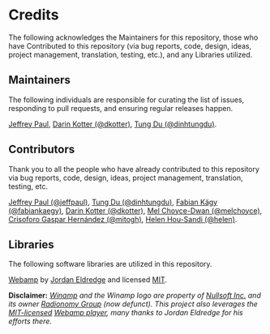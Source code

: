 # Credits

The following acknowledges the Maintainers for this repository, those who have Contributed to this repository (via bug reports, code, design, ideas, project management, translation, testing, etc.), and any Libraries utilized.

## Maintainers

The following individuals are responsible for curating the list of issues, responding to pull requests, and ensuring regular releases happen.

[Jeffrey Paul](https://github.com/jeffpaul), [Darin Kotter (@dkotter)](https://github.com/dkotter), [Tung Du (@dinhtungdu)](https://github.com/dinhtungdu).

## Contributors

Thank you to all the people who have already contributed to this repository via bug reports, code, design, ideas, project management, translation, testing, etc.

[Jeffrey Paul (@jeffpaul)](https://github.com/jeffpaul), [Tung Du (@dinhtungdu)](https://github.com/dinhtungdu), [Fabian Kägy (@fabiankaegy)](https://github.com/fabiankaegy), [Darin Kotter (@dkotter)](https://github.com/dkotter), [Mel Choyce-Dwan (@melchoyce)](https://github.com/melchoyce), [Crisoforo Gaspar Hernández (@mitogh)](https://github.com/mitogh), [Helen Hou-Sandi (@helen)](https://github.com/helen).

## Libraries

The following software libraries are utilized in this repository.

[Webamp](https://github.com/captbaritone/webamp) by [Jordan Eldredge](https://github.com/captbaritone) and licensed [MIT](https://github.com/captbaritone/webamp/blob/master/LICENSE.txt).

**Disclaimer:** _[Winamp](https://en.wikipedia.org/wiki/Winamp) and the Winamp logo are property of [Nullsoft Inc.](https://en.wikipedia.org/wiki/Nullsoft) and its owner [Radionomy Group](https://en.wikipedia.org/wiki/Radionomy) (now defunct).  This project also leverages the [MIT-licensed](https://github.com/captbaritone/webamp/blob/master/LICENSE.txt) [Webamp player](https://webamp.org/), many thanks to  Jordan Eldredge for his efforts there._
